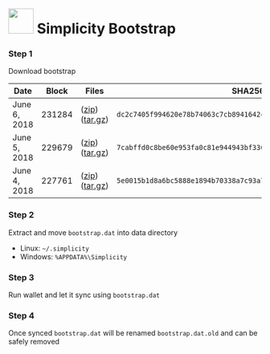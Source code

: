 # <img src="https://i.imgur.com/EVMMO6N.jpg" width="50"> Simplicity Bootstrap

### Step 1
Download bootstrap

| Date  | Block | Files | SHA256 |
| --- | --- | --- | --- |
| June 6, 2018 | 231284 | ([zip](https://transfer.sh/nBtQe/bootstrap.zip)) ([tar.gz](https://transfer.sh/pMga5/bootstrap.tar.gz)) | `dc2c7405f994620e78b74063c7cb8941642c3fc5745c2e072034768d523f91be` |
| June 5, 2018 | 229679 | ([zip](https://transfer.sh/unqLf/bootstrap.zip)) ([tar.gz](https://transfer.sh/HUQcE/bootstrap.tar.gz)) | `7cabffd0c8be60e953fa0c81e944943bf33666aaf96b8650fef97a24896a0b01` |
| June 4, 2018 | 227761 | ([zip](https://transfer.sh/IRNHu/bootstrap.zip)) ([tar.gz](https://transfer.sh/yKOAE/bootstrap.tar.gz)) | `5e0015b1d8a6bc5888e1894b70338a7c93a792b3497c9d1a87cb3abc730379c5` |

### Step 2
Extract and move `bootstrap.dat` into data directory

* Linux: `~/.simplicity`
* Windows: `%APPDATA%\Simplicity`

### Step 3
Run wallet and let it sync using `bootstrap.dat`

### Step 4
Once synced `bootstrap.dat` will be renamed `bootstrap.dat.old` and can be safely removed
